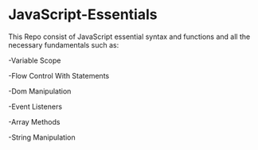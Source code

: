 # JavaScript-Essentials

This Repo consist of JavaScript essential syntax and functions and all the necessary fundamentals such as:

-Variable Scope

-Flow Control With Statements

-Dom Manipulation

-Event Listeners

-Array Methods

-String Manipulation
